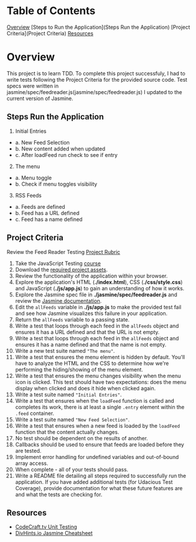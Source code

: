 # Table of Contents
[Overview](Overview)
[Steps to Run the Application](Steps Run the Application)
[Project Criteria](Project Criteria)
[Resources](Resources)

# Overview
This project is to learn TDD. To complete this project successfuly, I had to write tests following the Project Criteria for the provided source code. Test specs were written in jasmine/spec/feedreader.js(jasmine/spec/feedreader.js) I updated to the current version of Jasmine.

## Steps Run the Application
1. Initial Entries
 - a. New Feed Selection
 - b. New content added when updated
 - c. After loadFeed run check to see if entry
2. The menu
 - a. Menu toggle
 - b. Check if menu toggles visibility
3. RSS Feeds
 - a. Feeds are defined
 - b. Feed has a URL defined
 - c. Feed has a name defined

## Project Criteria

Review the Feed Reader Testing [Project Rubric](https://review.udacity.com/#!/projects/3442558598/rubric)

1. Take the JavaScript Testing [course](https://www.udacity.com/course/ud549)
2. Download the [required project assets](http://github.com/udacity/frontend-nanodegree-feedreader).
3. Review the functionality of the application within your browser.
4. Explore the application's HTML (**./index.html**), CSS (**./css/style.css**) and JavaScript (**./js/app.js**) to gain an understanding of how it works.
5. Explore the Jasmine spec file in **./jasmine/spec/feedreader.js** and review the [Jasmine documentation](http://jasmine.github.io).
6. Edit the `allFeeds` variable in **./js/app.js** to make the provided test fail and see how Jasmine visualizes this failure in your application.
7. Return the `allFeeds` variable to a passing state.
8. Write a test that loops through each feed in the `allFeeds` object and ensures it has a URL defined and that the URL is not empty.
9. Write a test that loops through each feed in the `allFeeds` object and ensures it has a name defined and that the name is not empty.
10. Write a new test suite named `"The menu"`.
11. Write a test that ensures the menu element is hidden by default. You'll have to analyze the HTML and the CSS to determine how we're performing the hiding/showing of the menu element.
12. Write a test that ensures the menu changes visibility when the menu icon is clicked. This test should have two expectations: does the menu display when clicked and does it hide when clicked again.
13. Write a test suite named `"Initial Entries"`.
14. Write a test that ensures when the `loadFeed` function is called and completes its work, there is at least a single `.entry` element within the `.feed` container.
15. Write a test suite named `"New Feed Selection"`.
16. Write a test that ensures when a new feed is loaded by the `loadFeed` function that the content actually changes.
17. No test should be dependent on the results of another.
18. Callbacks should be used to ensure that feeds are loaded before they are tested.
19. Implement error handling for undefined variables and out-of-bound array access.
20. When complete - all of your tests should pass. 
21. Write a README file detailing all steps required to successfully run the application. If you have added additional tests (for Udacious Test Coverage),  provide documentation for what these future features are and what the tests are checking for.

## Resources
- [CodeCraft.tv Unit Testing](https://codecraft.tv/courses/angular/unit-testing/jasmine-and-karma/)
- [DivHints.io Jasmine Cheatsheet](https://devhints.io/jasmine)